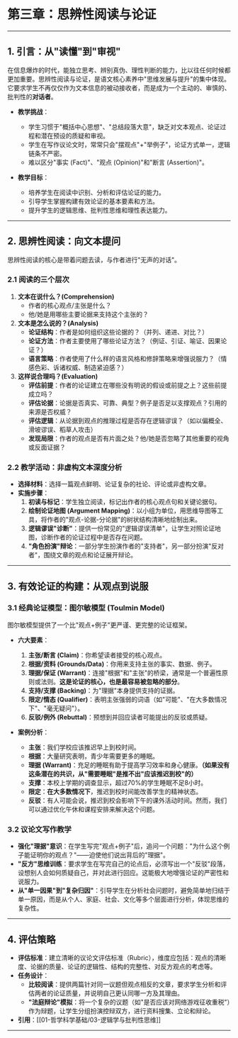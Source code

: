 # 第三章：思辨性阅读与论证

---

## 1. 引言：从"读懂"到"审视"

在信息爆炸的时代，能独立思考、辨别真伪、理性判断的能力，比以往任何时候都更加重要。思辨性阅读与论证，是语文核心素养中"思维发展与提升"的集中体现。它要求学生不再仅仅作为文本信息的被动接收者，而是成为一个主动的、审慎的、批判性的**对话者**。

- **教学挑战**：
  - 学生习惯于"概括中心思想"、"总结段落大意"，缺乏对文本观点、论证过程和潜在预设的质疑和审视。
  - 学生在写作议论文时，常常只会"摆观点"+"举例子"，论证方式单一，逻辑链条不严密。
  - 难以区分"事实 (Fact)"、"观点 (Opinion)"和"断言 (Assertion)"。

- **教学目标**：
  - 培养学生在阅读中识别、分析和评估论证的能力。
  - 引导学生掌握构建有效论证的基本要素和方法。
  - 提升学生的逻辑思维、批判性思维和理性表达能力。

---

## 2. 思辨性阅读：向文本提问

思辨性阅读的核心是带着问题去读，与作者进行"无声的对话"。

### 2.1 阅读的三个层次

1. **文本在说什么？(Comprehension)**
    - 作者的核心观点/主张是什么？
    - 他/她是用哪些主要论据来支持这个主张的？
2. **文本是怎么说的？(Analysis)**
    - **论证结构**：作者是如何组织这些论据的？（并列、递进、对比？）
    - **论证方法**：作者主要使用了哪些论证方法？（例证、引证、喻证、因果论证？）
    - **语言策略**：作者使用了什么样的语言风格和修辞策略来增强说服力？（情感色彩、诉诸权威、制造紧迫感？）
3. **这样说合理吗？(Evaluation)**
    - **评估前提**：作者的论证建立在哪些没有明说的假设或前提之上？这些前提成立吗？
    - **评估论据**：论据是否真实、可靠、典型？例子是否足以支撑观点？引用的来源是否权威？
    - **评估逻辑**：从论据到观点的推理过程是否存在逻辑谬误？（如以偏概全、滑坡谬误、稻草人攻击）
    - **发现局限**：作者的观点是否有片面之处？他/她是否忽略了其他重要的视角或反面证据？

### 2.2 教学活动：非虚构文本深度分析

- **选择材料**：选择一篇观点鲜明、论证复杂的社论、评论或非虚构文章。
- **实施步骤**：
  1. **初读与标记**：学生独立阅读，标记出作者的核心观点句和关键论据句。
  2. **绘制论证地图 (Argument Mapping)**：以小组为单位，用思维导图等工具，将作者的"观点-论据-分论据"的树状结构清晰地绘制出来。
  3. **逻辑谬误"诊断"**：提供一份常见的"逻辑谬误清单"，让学生对照论证地图，诊断作者的论证过程中是否存在问题。
  4. **"角色扮演"辩论**：一部分学生扮演作者的"支持者"，另一部分扮演"反对者"，围绕文章的观点和论证展开辩论。

---

## 3. 有效论证的构建：从观点到说服

### 3.1 经典论证模型：图尔敏模型 (Toulmin Model)

图尔敏模型提供了一个比"观点+例子"更严谨、更完整的论证框架。

- **六大要素**：
  1. **主张/断言 (Claim)**：你希望读者接受的核心观点。
  2. **根据/资料 (Grounds/Data)**：你用来支持主张的事实、数据、例子。
  3. **理据/保证 (Warrant)**：连接"根据"和"主张"的桥梁，通常是一个普遍性原则或法则。**这是论证的核心，也是最容易被忽略的部分**。
  4. **支持/支撑 (Backing)**：为"理据"本身提供支持的证据。
  5. **限定/情态 (Qualifier)**：表明主张强弱的词语（如"可能"、"在大多数情况下"、"毫无疑问"）。
  6. **反驳/例外 (Rebuttal)**：预想到并回应读者可能提出的反驳或质疑。

- **案例分析**：
  - **主张**：我们学校应该推迟早上到校时间。
  - **根据**：大量研究表明，青少年需要更多的睡眠。
  - **理据 (Warrant)**：充足的睡眠有助于提高学习效率和身心健康。**（如果没有这条潜在的共识，从"需要睡眠"是推不出"应该推迟到校"的）**
  - **支撑**：本校上学期的调查显示，超过70%的学生睡眠不足8小时。
  - **限定**：**在大多数情况下**，推迟到校时间能改善学生的精神状态。
  - **反驳**：有人可能会说，推迟到校会影响下午的课外活动时间。然而，我们可以通过优化午休和课程安排来解决这个问题。

### 3.2 议论文写作教学

- **强化"理据"意识**：在学生写完"观点+例子"后，追问一个问题："为什么这个例子能证明你的观点？"——迫使他们说出背后的"理据"。
- **"反方"思维训练**：要求学生在写完自己的论点后，必须写出一个"反驳"段落，设想别人会如何质疑自己，并对此进行回应。这能极大地增强论证的严密性和说服力。
- **从"单一因果"到"复杂归因"**：引导学生在分析社会问题时，避免简单地归结于单一原因，而是从个人、家庭、社会、文化等多个层面进行分析，体现思维的复杂性。

---

## 4. 评估策略

- **评估标准**：建立清晰的议论文评估标准（Rubric），维度应包括：观点的清晰度、论据的质量、论证的逻辑性、结构的完整性、对反方观点的考虑等。
- **任务设计**：
  - **比较阅读**：提供两篇针对同一议题但观点相反的文章，要求学生分析和评估两者的论证质量，并说明自己更认同哪一方及其理由。
  - **"法庭辩论"模拟**：将一个复杂的议题（如"是否应该对网络游戏征收重税"）作为辩题，让学生分组扮演控辩双方，进行资料搜集、立论和辩论。
- **引用**：[[01-哲学科学基础/03-逻辑学与批判性思维]]

---

